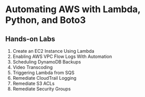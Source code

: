 # Automating AWS with Lambda, Python, and Boto3

## Hands-on Labs

1. Create an EC2 Instance Using Lambda
1. Enabling AWS VPC Flow Logs With Automation
1. Scheduling DynamoDB Backups
1. Video Transcoding
1. Triggering Lambda from SQS
1. Remediate CloudTrail Logging
1. Remediate S3 ACLs
1. Remediate Security Groups